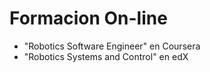 # Formacion On-line

- "Robotics Software Engineer" en Coursera
- "Robotics Systems and Control" en edX
